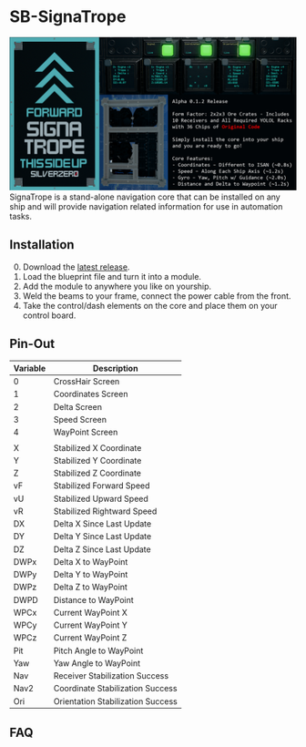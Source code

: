 # SB-SignaTrope
![Front](/image.png)
SignaTrope is a stand-alone navigation core that can be installed on any ship and will provide navigation related information for use in automation tasks.

## Installation

0) Download the [latest release](https://github.com/d6rks1lv3rz3r0/SB-SignaTrope/releases/download/v.0.1.2/SignaTrope.v0.1.2.fbe).
1) Load the blueprint file and turn it into a module.
2) Add the module to anywhere you like on yourship.
3) Weld the beams to your frame, connect the power cable from the front.
4) Take the control/dash elements on the core and place them on your control board.

## Pin-Out
| Variable  | Description |
|------|-----------------------------------|
| 0    | CrossHair Screen                  |
| 1    | Coordinates Screen                |
| 2    | Delta Screen                      |
| 3    | Speed Screen                      |
| 4    | WayPoint Screen                   |
|      |                                   |
| X    | Stabilized X Coordinate           |
| Y    | Stabilized Y Coordinate           |
| Z    | Stabilized Z Coordinate           |
| vF   | Stabilized Forward Speed          |
| vU   | Stabilized Upward Speed           |
| vR   | Stabilized Rightward Speed        |
| DX   | Delta X Since Last Update         |
| DY   | Delta Y Since Last Update         |
| DZ   | Delta Z Since Last Update         |
| DWPx | Delta X to WayPoint               |
| DWPy | Delta Y to WayPoint               |
| DWPz | Delta Z to WayPoint               |
| DWPD | Distance to WayPoint              |
| WPCx | Current WayPoint X                |
| WPCy | Current WayPoint Y                |
| WPCz | Current WayPoint Z                |
| Pit  | Pitch Angle to WayPoint           |
| Yaw  | Yaw Angle to WayPoint             |
| Nav  | Receiver Stabilization Success    |
| Nav2 | Coordinate Stabilization Success  |
| Ori  | Orientation Stabilization Success |

## FAQ

